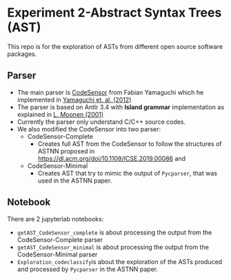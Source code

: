 
# Experiment 2-Abstract Syntax Trees (AST)

This repo is for the exploration of ASTs from different open source software packages.

## Parser  
* The main parser is [CodeSensor](https://github.com/fabsx00/codesensor) from Fabian Yamaguchi which he implemented in [Yamaguchi et. al. (2012)](https://dl.acm.org/citation.cfm?id=2421003)
* The parser is based on Antlr 3.4 with **Island grammar** implementation as explained in [L. Moonen (2001)](https://ieeexplore.ieee.org/document/957806)
* Currently the parser only understand C/C++ source codes.
* We also modified the CodeSensor into two parser:
	* CodeSensor-Complete
		* Creates full AST from the CodeSensor to follow the structures of ASTNN proposed in https://dl.acm.org/doi/10.1109/ICSE.2019.00086 and 
	* CodeSensor-Minimal
		* Creates AST that try to mimic the output of `Pycparser`, that was used in the ASTNN paper.

## Notebook

There are 2 jupyterlab notebooks:
* `getAST_CodeSensor_complete` is about processing the output from the CodeSensor-Complete parser
* `getAST_CodeSensor_minimal` is about processing the output from the CodeSensor-Minimal parser
* `Exploration_codeclassify`is about the exploration of the ASTs produced and processed by `Pycparser` in the ASTNN paper.

